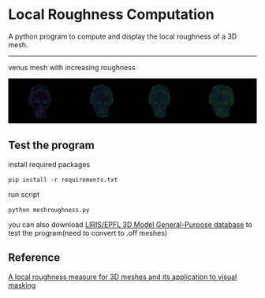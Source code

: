 # Local Roughness Computation

A python program to compute and display the local roughness of a 3D mesh.

---

venus mesh with increasing roughness

![](figs/venus.png)

## Test the program

install required packages

```
pip install -r requirements.txt 
```

run script

```
python meshroughness.py
```

you can also download [LIRIS/EPFL 3D Model General-Purpose database](https://perso.liris.cnrs.fr/guillaume.lavoue/data/datasets.html) to test the program(need to convert to .off meshes)

## Reference

[A local roughness measure for 3D meshes and its application to visual masking](https://www.semanticscholar.org/paper/A-local-roughness-measure-for-3D-meshes-and-its-to-Lavou%C3%A9/670924b050e53d7d6f5369018271eb086cd39dfd)
